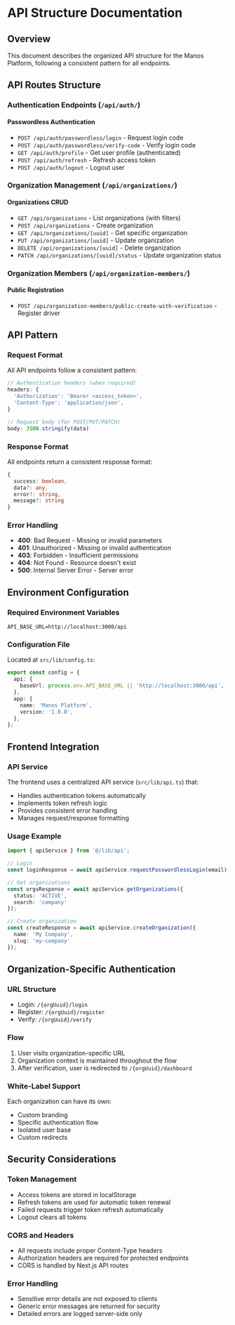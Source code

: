 # API Structure Documentation

## Overview
This document describes the organized API structure for the Manos Platform, following a consistent pattern for all endpoints.

## API Routes Structure

### Authentication Endpoints (`/api/auth/`)

#### Passwordless Authentication
- `POST /api/auth/passwordless/login` - Request login code
- `POST /api/auth/passwordless/verify-code` - Verify login code
- `GET /api/auth/profile` - Get user profile (authenticated)
- `POST /api/auth/refresh` - Refresh access token
- `POST /api/auth/logout` - Logout user

### Organization Management (`/api/organizations/`)

#### Organizations CRUD
- `GET /api/organizations` - List organizations (with filters)
- `POST /api/organizations` - Create organization
- `GET /api/organizations/[uuid]` - Get specific organization
- `PUT /api/organizations/[uuid]` - Update organization
- `DELETE /api/organizations/[uuid]` - Delete organization
- `PATCH /api/organizations/[uuid]/status` - Update organization status

### Organization Members (`/api/organization-members/`)

#### Public Registration
- `POST /api/organization-members/public-create-with-verification` - Register driver

## API Pattern

### Request Format
All API endpoints follow a consistent pattern:

```typescript
// Authentication headers (when required)
headers: {
  'Authorization': 'Bearer <access_token>',
  'Content-Type': 'application/json',
}

// Request body (for POST/PUT/PATCH)
body: JSON.stringify(data)
```

### Response Format
All endpoints return a consistent response format:

```typescript
{
  success: boolean,
  data?: any,
  error?: string,
  message?: string
}
```

### Error Handling
- **400**: Bad Request - Missing or invalid parameters
- **401**: Unauthorized - Missing or invalid authentication
- **403**: Forbidden - Insufficient permissions
- **404**: Not Found - Resource doesn't exist
- **500**: Internal Server Error - Server error

## Environment Configuration

### Required Environment Variables
```env
API_BASE_URL=http://localhost:3000/api
```

### Configuration File
Located at `src/lib/config.ts`:
```typescript
export const config = {
  api: {
    baseUrl: process.env.API_BASE_URL || 'http://localhost:3000/api',
  },
  app: {
    name: 'Manos Platform',
    version: '1.0.0',
  },
};
```

## Frontend Integration

### API Service
The frontend uses a centralized API service (`src/lib/api.ts`) that:
- Handles authentication tokens automatically
- Implements token refresh logic
- Provides consistent error handling
- Manages request/response formatting

### Usage Example
```typescript
import { apiService } from '@/lib/api';

// Login
const loginResponse = await apiService.requestPasswordlessLogin(email);

// Get organizations
const orgsResponse = await apiService.getOrganizations({
  status: 'ACTIVE',
  search: 'company'
});

// Create organization
const createResponse = await apiService.createOrganization({
  name: 'My Company',
  slug: 'my-company'
});
```

## Organization-Specific Authentication

### URL Structure
- Login: `/{orgUuid}/login`
- Register: `/{orgUuid}/register`
- Verify: `/{orgUuid}/verify`

### Flow
1. User visits organization-specific URL
2. Organization context is maintained throughout the flow
3. After verification, user is redirected to `/{orgUuid}/dashboard`

### White-Label Support
Each organization can have its own:
- Custom branding
- Specific authentication flow
- Isolated user base
- Custom redirects

## Security Considerations

### Token Management
- Access tokens are stored in localStorage
- Refresh tokens are used for automatic token renewal
- Failed requests trigger token refresh automatically
- Logout clears all tokens

### CORS and Headers
- All requests include proper Content-Type headers
- Authorization headers are required for protected endpoints
- CORS is handled by Next.js API routes

### Error Handling
- Sensitive error details are not exposed to clients
- Generic error messages are returned for security
- Detailed errors are logged server-side only
